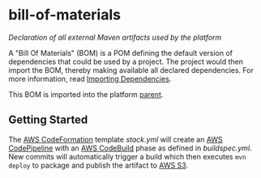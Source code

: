 # bill-of-materials
_Declaration of all external Maven artifacts used by the platform_

A "Bill Of Materials" (BOM) is a POM defining the default version of dependencies that could be used by a project. The project would then import the BOM, thereby making available all declared dependencies. For more information, read [Importing Dependencies](https://maven.apache.org/guides/introduction/introduction-to-dependency-mechanism.html#Importing_Dependencies).

This BOM is imported into the platform [parent](https://github.com/varunmc/parent).

## Getting Started
The [AWS CodeFormation](https://console.aws.amazon.com/cloudformation/home?region=us-east-1#/stack/detail?stackId=arn:aws:cloudformation:us-east-1:497513737772:stack%2FBillOfMaterials%2F4741fed0-92db-11e7-b09f-50d5cd1ea8d2) template _stack.yml_ will create an [AWS CodePipeline](https://console.aws.amazon.com/codepipeline/home?region=us-east-1#/view/BillOfMaterials) with an [AWS CodeBuild](https://console.aws.amazon.com/codebuild/home?region=us-east-1#/projects/BillOfMaterials/view) phase as defined in _buildspec.yml_. New commits will automatically trigger a build which then executes `mvn deploy` to package and publish the artifact to [AWS S3](https://s3.console.aws.amazon.com/s3/buckets/maven.varun.mc/mc/varun/bill-of-materials/?region=us-east-1&tab=overview).
